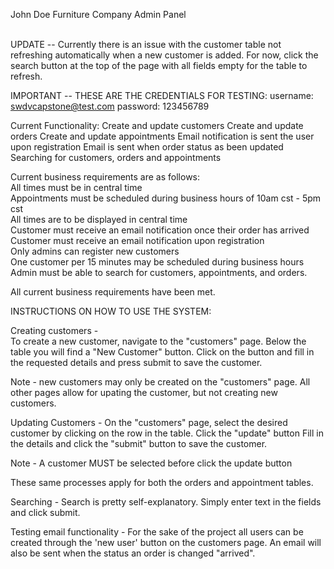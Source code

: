 John Doe Furniture Company Admin Panel
<br>
<br>


UPDATE -- Currently there is an issue with the customer table not refreshing automatically when a new customer is added. For now, click the search button at the top of the page with all fields empty for the table to refresh.




IMPORTANT -- THESE ARE THE CREDENTIALS FOR TESTING:
username: swdvcapstone@test.com
password: 123456789

Current Functionality:
Create and update customers
Create and update orders
Create and update appointments
Email notification is sent the user upon registration
Email is sent when order status as been updated
Searching for customers, orders and appointments

Current business requirements are as follows: <br>
All times must be in central time<br>
Appointments must be scheduled during business hours of 10am cst - 5pm cst <br>
All times are to be displayed in central time <br>
Customer must receive an email notification once their order has arrived <br>
Customer must receive an email notification upon registration <br>
Only admins can register new customers <br>
One customer per 15 minutes may be scheduled during business hours <br>
Admin must be able to search for customers, appointments, and orders.

All current business requirements have been met. 

INSTRUCTIONS ON HOW TO USE THE SYSTEM:

Creating customers -  
To create a new customer, navigate to the "customers" page.
Below the table you will find a "New Customer" button.
Click on the button and fill in the requested details and press submit to save the customer.

Note - new customers may only be created on the "customers" page. All other pages allow for upating the customer, but not creating new customers.

Updating Customers -
On the "customers" page, select the desired customer by clicking on the row in the table.
Click the "update" button
Fill in the details and click the "submit" button to save the customer. 

Note - A customer MUST be selected before click the update button

These same processes apply for both the orders and appointment tables.

Searching - 
Search is pretty self-explanatory. Simply enter text in the fields and click submit.

Testing email functionality - 
For the sake of the project all users can be created through the 'new user' button on the customers page. 
An email will also be sent when the status an order is changed "arrived".
